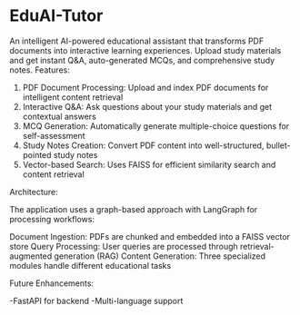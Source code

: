 # EduAI-Tutor
An intelligent AI-powered educational assistant that transforms PDF documents into interactive learning experiences. Upload study materials and get instant Q&A, auto-generated MCQs, and comprehensive study notes.
Features:

1. PDF Document Processing: Upload and index PDF documents for intelligent content retrieval
2. Interactive Q&A: Ask questions about your study materials and get contextual answers
3. MCQ Generation: Automatically generate multiple-choice questions for self-assessment
4. Study Notes Creation: Convert PDF content into well-structured, bullet-pointed study notes
5. Vector-based Search: Uses FAISS for efficient similarity search and content retrieval

Architecture:

The application uses a graph-based approach with LangGraph for processing workflows:

Document Ingestion: PDFs are chunked and embedded into a FAISS vector store
Query Processing: User queries are processed through retrieval-augmented generation (RAG)
Content Generation: Three specialized modules handle different educational tasks

Future Enhancements:

-FastAPI for backend
-Multi-language support

